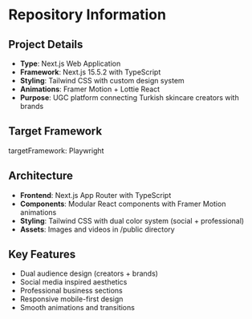 # Repository Information

## Project Details
- **Type**: Next.js Web Application
- **Framework**: Next.js 15.5.2 with TypeScript
- **Styling**: Tailwind CSS with custom design system
- **Animations**: Framer Motion + Lottie React
- **Purpose**: UGC platform connecting Turkish skincare creators with brands

## Target Framework
targetFramework: Playwright

## Architecture
- **Frontend**: Next.js App Router with TypeScript
- **Components**: Modular React components with Framer Motion animations
- **Styling**: Tailwind CSS with dual color system (social + professional)
- **Assets**: Images and videos in /public directory

## Key Features
- Dual audience design (creators + brands)
- Social media inspired aesthetics
- Professional business sections
- Responsive mobile-first design
- Smooth animations and transitions